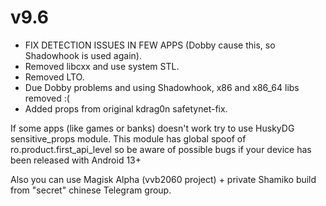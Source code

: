 # v9.6

- FIX DETECTION ISSUES IN FEW APPS (Dobby cause this, so Shadowhook is used again).
- Removed libcxx and use system STL.
- Removed LTO.
- Due Dobby problems and using Shadowhook, x86 and x86_64 libs removed :(
- Added props from original kdrag0n safetynet-fix.

If some apps (like games or banks) doesn't work try to use HuskyDG sensitive_props module.
This module has global spoof of ro.product.first_api_level so be aware of possible bugs if your device has been released with Android 13+

Also you can use Magisk Alpha (vvb2060 project) + private Shamiko build from "secret" chinese Telegram group.